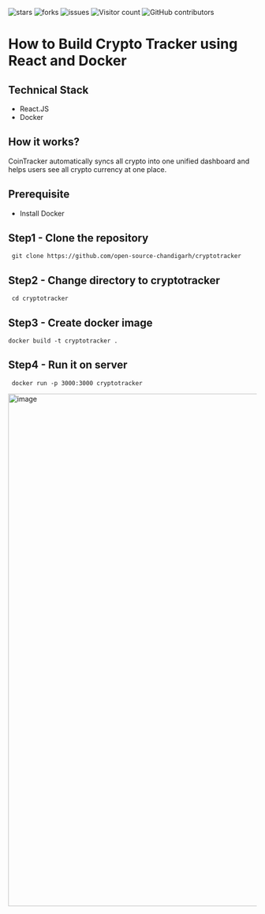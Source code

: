![stars](https://img.shields.io/github/stars/Open-Source-Chandigarh/Cryptotracker)
![forks](https://img.shields.io/github/forks/Open-Source-Chandigarh/Cryptotracker)
![issues](https://img.shields.io/github/issues/Open-Source-Chandigarh/Cryptotracker)
![Visitor count](https://shields-io-visitor-counter.herokuapp.com/badge?page=Open-Source-Chandigarh.Cryptotracker)
![GitHub contributors](https://img.shields.io/github/contributors/Open-Source-Chandigarh/Cryptotracker)




# How to Build Crypto Tracker using React and Docker


## Technical Stack

- React.JS
- Docker

## How it works?

CoinTracker automatically syncs all crypto into one unified dashboard and helps users see all crypto currency at one place.


## Prerequisite

- Install Docker

## Step1 - Clone the repository

```
 git clone https://github.com/open-source-chandigarh/cryptotracker
```

## Step2 - Change directory to cryptotracker

```
 cd cryptotracker
```

## Step3 - Create docker image

```
docker build -t cryptotracker .
```

## Step4 - Run it on server

```
 docker run -p 3000:3000 cryptotracker
```

<img width="1039" alt="image" src="https://user-images.githubusercontent.com/34368930/183389616-98d53502-a4a4-4e2e-9145-e43823c4c929.png">
